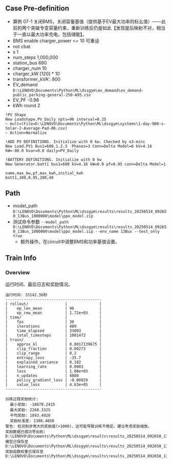 ## Case Pre-definition

- 算例 07-1 关闭BMS，关闭容量基值（提供基于EV最大功率的标幺值）——此前的两个突破专变容量约束，重新训练后仍是如此【发现是后映射不对，相当于一直以最大功率充电，包括储能】。
- BMS enable charger_power <= 10 可重设
- not cbat
- s 1
- num_steps 1,000,000
- station_bus 680
- charger_num 10
- charger_kW \[120\] * 10
- transformer_kVA': 800
- EV_demand `D:\LENOVO\Documents\Python\ML\dssgym\ev_demand\ev_demand-public_parking-general-250-A95.csv`
- EV_PF -0.98
- kWh round 2


```dss
!PV Shape
New Loadshape.PV_Daily npts=96 interval=0.25
~ mult=(File=D:\LENOVO\Documents\Python\ML\dssgym\systems\1-day-900-s-Solar-2-Average-Pad-06.csv)
~ Action=Normalize

!ADD PV DEFINITIONS. Initialize with 0 kw. Checked by o3-mini
New Load.PV1 Bus1=680.1.2.3  Phases=3 Conn=Delta Model=6 kV=4.16 kW=-80.0 kvar=0.0 daily=PV_Daily

!BATTERY DEFINITIONS. Initialize with 0 kw
New Generator.batt1 bus1=680 kV=4.16 kW=0.0 pf=0.95 conn=Delta Model=1
```

```csv
name,max_kw,pf,max_kwh,initial_kwh
batt1,100,0.95,200,40
```

## Path

- model_path `D:\LENOVO\Documents\Python\ML\dssgym\results\results_20250514_092650_13Bus_1000000\model\ppo_model.zip`
- 测试命令参数 `--model_path D:\LENOVO\Documents\Python\ML\dssgym\results\results_20250514_092650_13Bus_1000000\model\ppo_model.zip --env_name 13Bus --test_only true`
  - 额外操作，在circuit中调整BMS和功率基值设置。

## Train Info

### Overview

运行时间、最后日志和奖励情况。

```text
运行时间: 33142.56秒
------------------------------------------
| rollout/                |              |
|    ep_len_mean          | 96           |
|    ep_rew_mean          | 1.72e+03     |
| time/                   |              |
|    fps                  | 30           |
|    iterations           | 489          |
|    time_elapsed         | 33093        |
|    total_timesteps      | 1001472      |
| train/                  |              |
|    approx_kl            | 0.0017139675 |
|    clip_fraction        | 0.00273      |
|    clip_range           | 0.2          |
|    entropy_loss         | -35.7        |
|    explained_variance   | 0.182        |
|    learning_rate        | 0.0003       |
|    loss                 | 1.08e+03     |
|    n_updates            | 4880         |
|    policy_gradient_loss | -0.00929     |
|    value_loss           | 4.63e+05     |
------------------------------------------

训练过程奖励统计:
  最小奖励: -18678.2415
  最大奖励: 2268.3325
  平均奖励: 1893.4020
  奖励标准差: 1388.4850
警告: 检测到非常大的奖励值(>1000)，这可能导致训练不稳定。建议考虑奖励缩放。
奖励数据已成功导出到: D:\LENOVO\Documents\Python\ML\dssgym\results\results_20250514_092650_13Bus_1000000\rewards_in_training.csv
模型已保存至 D:\LENOVO\Documents\Python\ML\dssgym\results\results_20250514_092650_13Bus_1000000\model\ppo_model
奖励函数权重已保存至 D:\LENOVO\Documents\Python\ML\dssgym\results\results_20250514_092650_13Bus_1000000\reward_weights.csv.
```